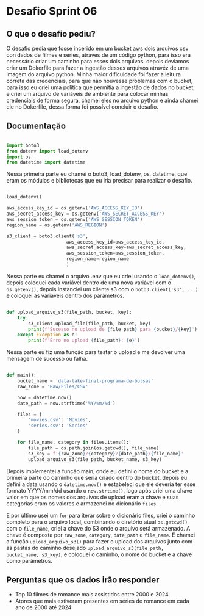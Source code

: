 # Desafio Sprint 06

## O que o desafio pediu?

O desafio pedia que fosse incerido em um bucket aws dois arquivos csv con dados de filmes e séries, através de um código python, para isso era necessário criar um caminho para esses dois arquivos. depois deviamos criar um Dokerfile para fazer a ingestão desses arquivos atravéz de uma imagem do arquivo python. 
Minha maior dificuldade foi fazer a leitura correta das credenciais, para que não houvesse problemas com o bucket, para isso eu criei uma politica que permitia a ingestão de dados no bucket, e criei um arquivo de variáveis de ambiente para colocar minhas credenciais de forma segura, chamei eles no arquivo python e ainda chamei ele no Dokerfile, dessa forma foi possível concluir o desafio.

## Documentação

```python

import boto3
from dotenv import load_dotenv
import os
from datetime import datetime

```

Nessa primeira parte eu chamei o boto3, load_dotenv, os, datetime, que eram os módulos e bibliotecas que eu iria precisar para realizar o desafio.

```python

load_dotenv()

aws_access_key_id = os.getenv('AWS_ACCESS_KEY_ID')
aws_secret_access_key = os.getenv('AWS_SECRET_ACCESS_KEY')
aws_session_token = os.getenv('AWS_SESSION_TOKEN')
region_name = os.getenv('AWS_REGION')

s3_client = boto3.client('s3', 
                      aws_access_key_id=aws_access_key_id, 
                      aws_secret_access_key=aws_secret_access_key,
                      aws_session_token=aws_session_token,
                      region_name=region_name
                      )


```

Nessa parte eu chamei o arquivo .env que eu criei usando o ```load_dotenv()```, depois coloquei cada variável dentro de uma nova variável com o ```os.getenv()```, depois instanciei um cliente s3 com o ```boto3.client('s3', ...)``` e coloquei as variaveis dentro dos parâmetros.

```python

def upload_arquivo_s3(file_path, bucket, key):
    try:
        s3_client.upload_file(file_path, bucket, key)
        print(f'Sucesso no upload de {file_path} para {bucket}/{key}')
    except Exception as e:
        print(f'Erro no upload {file_path}: {e}')

```
Nessa parte eu fiz uma função para testar o upload e me devolver uma mensagem de sucesso ou falha.

```python

def main():
    bucket_name = 'data-lake-final-programa-de-bolsas'
    raw_zone = 'Raw/Files/CSV'

    now = datetime.now()
    date_path = now.strftime('%Y/%m/%d')

    files = {
        'movies.csv': 'Movies',
        'series.csv': 'Series'
    }

    for file_name, category in files.items():
        file_path = os.path.join(os.getcwd(), file_name)
        s3_key = f'{raw_zone}/{category}/{date_path}/{file_name}'
        upload_arquivo_s3(file_path, bucket_name, s3_key)

```

Depois implementei a função main, onde eu defini o nome do bucket e a primeira parte do caminho que seria criado dentro do bucket, depois eu defini a data usando o ```datetime.now()``` e estabeleci que ele deveria ter esse formato YYYY/mm/dd usando o ```now.strtime()```, logo após criei uma chave valor em que os nomes dos arquivos de upload eram a chave e suas categorias eram os valores e armazenei no dicionário ```files```.

E por último usei um ```for``` para iterar sobre o dicionário files, criei o caminho completo para o arquivo local, combinando o diretório atual ```os.getcwd()``` com o ```file_name```, criei a chave do S3 onde o arquivo será armazenado. A chave é composta por ```raw_zone```, ```category```, ```date_path``` e ```file_name```. E chamei a função ``upload_arquivo_s3()`` para fazer o upload dos arquivos junto com as pastas do caminho desejado ```upload_arquivo_s3(file_path, bucket_name, s3_key)```, e coloquei o caminho, o nome do bucket e a  chave como parâmetros.

## Perguntas que os dados irão responder 

* Top 10 filmes de romance mais assistidos entre 2000 e 2024
* Atores que mais estiveram presentes em séries de romance em cada ano de 2000 até 2024

